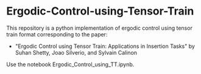 # Ergodic-Control-using-Tensor-Train
This repository is a python implementation of ergodic control using tensor train format corresponding to the paper: 
- "Ergodic Control using Tensor Train: Applications in Insertion Tasks" by Suhan Shetty, Joao Silverio, and Sylvain Calinon

Use the notebook Ergodic_Control_using_TT.ipynb.
